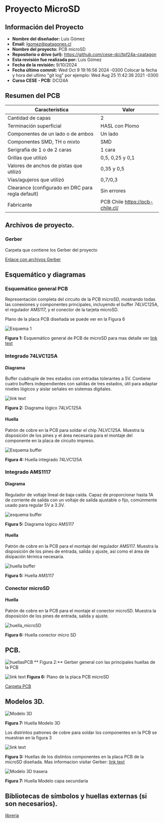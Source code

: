 #  Proyecto MicroSD

## Información del Proyecto
- **Nombre del diseñador:** Luis Gómez
- **Email:** lgomez@patagones.cl
- **Nombre del proyecto:** PCB microSD
- **Repositorio o drive (url):** https://github.com/cese-dci/tpf24a-cpatagon
- **Esta revisión fue realizada por:** Luis Gómez
- **Fecha de la revisión:** 9/10/2024
- **Fecha último commit:**  Wed Oct 9 19:16:56 2024 -0300 Colocar la fecha y hora del ultimo "git log" por ejemplo: Wed Aug 25 11:42:38 2021 -0300
- **Curso CESE - PCB:** DCI24A

## Resumen del PCB

| Característica | Valor |
|----------------|-------|
| Cantidad de capas | 2 |
| Terminación superficial | HASL con Plomo |
| Componentes de un lado o de ambos | Un lado |
| Componentes SMD, TH o mixto | SMD |
| Serigrafía de 1 o de 2 caras | 1 cara |
| Grillas que utilizó | 0,5, 0,25 y 0,1 |
| Valores de anchos de pistas que utilizó | 0,35 y 0,5 |
| Vías/agujeros que utilizó | 0,7/0,3 |
| Clearance (configurado en DRC para regla default) | Sin errores |
| Fabricante| PCB Chile https://pcb-chile.cl/|

## Archivos de proyecto.


### Gerber

Carpeta que contiene los Gerber del proyecto

[Enlace con archivos Gerber](Gerber)

## Esquemático y diagramas

### Esquemático general PCB

Representación completa del circuito de la PCB microSD, mostrando todas las conexiones y componentes principales, incluyendo el buffer 74LVC125A, el regulador AMS117, y el conector de la tarjeta microSD.


Plano  de la placa PCB diseñada se puede ver en la Figura 6 

![Esquema 1](img/esquema_microSD.png)

**Figura 1:** Esquemático general de PCB de microSD para mas detalle ver  [link text](PDF/MicroSD.pdf)



### Integrado 74LVC125A
#### Diagrama

Buffer cuádruple de tres estados con entradas tolerantes a 5V. Contiene cuatro buffers independientes con salidas de tres estados, útil para adaptar niveles lógicos y aislar señales en sistemas digitales.

![link text](img/esquematico_74LVC125.png)

**Figura 2:** Diagrama lógico 74LVC125A 


#### Huella



Patrón de cobre en la PCB para soldar el chip 74LVC125A. Muestra la disposición de los pines y el área necesaria para el montaje del componente en la placa de circuito impreso.

![Esquema buffer](img/huella_74LVC125A.png)

**Figura 4:** Huella integrado 74LVC125A 



### Integrado AMS1117
#### Diagrama

Regulador de voltaje lineal de baja caída. Capaz de proporcionar hasta 1A de corriente de salida con un voltaje de salida ajustable o fijo, comúnmente usado para regular 5V a 3.3V.

![esquema buffer](img/esquematico_AMS117.png)

**Figura 5:** Diagrama lógico AMS117 



#### Huella

Patrón de cobre en la PCB para el montaje del regulador AMS117. Muestra la disposición de los pines de entrada, salida y ajuste, así como el área de disipación térmica necesaria.

![huella buffer](img/huella_AMS1117.png)

**Figura 5:** Huella AMS117


### Conector microSD

#### Huella 

Patrón de cobre en la PCB para el montaje el conector microSD. Muestra la disposición de los pines de entrada, salida y ajuste.

![huella_microSD](img/huella_conector_uSD_.png)

**Figura 6:** Huella conector micro SD


## PCB.



![huellasPCB](img/huellas_componentes_pcb.png)
** Figura 2:** Gerber general con las principales huellas de la PCB



![link text](img/PlanoPCBcompleto.png)
**Figura 6:** Plano  de la placa PCB microSD

[Carpeta PCB](MicroSD)

## Modelos  3D.


![Modelo 3D](img/MicroSD.png)

**Figura 7:** Huella Modelo 3D





Los distrintos patrones de cobre para soldar los componentes en la PCB se muestran en la figura 3

![link text](img/MicroSD_huellas.png)

**Figura 3:** Huellas de los distintos componentes en la placa PCB de la microSD diseñada. Mas informacion visitar Gerber: [link text](Gerber/MicroSD-F_Mask.pdf)


![Modelo 3D trasera](img/MicroSD_B.png)

**Figura 7:** Huella Modelo capa secundaria

## Bibliotecas de símbolos y huellas externas (si son necesarios).

[libreria](Libreria)


